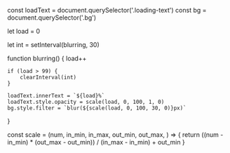 const loadText = document.querySelector('.loading-text')
const bg = document.querySelector('.bg')

let load = 0

let int = setInterval(blurring, 30)

function blurring() {
    load++

    if (load > 99) {
        clearInterval(int)
    }

    loadText.innerText = `${load}%`
    loadText.style.opacity = scale(load, 0, 100, 1, 0)
    bg.style.filter = `blur(${scale(load, 0, 100, 30, 0)}px)`
}

const scale = (num, in_min, in_max, out_min, out_max, ) => {
    return ((num - in_min) * (out_max - out_min)) / (in_max -
        in_min) + out_min
}
